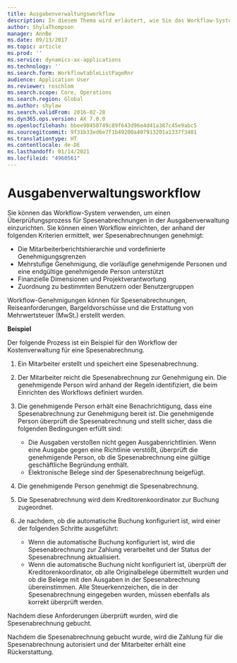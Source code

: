 ```yaml
---
title: Ausgabenverwaltungsworkflow
description: In diesem Thema wird erläutert, wie Sie das Workflow-System in Microsoft Dynamics 365 Finance verwenden können, um einen Überprüfungsprozess für Spesenabrechnungen in der Ausgabenverwaltung einzurichten.
author: ShylaThompson
manager: AnnBe
ms.date: 09/13/2017
ms.topic: article
ms.prod: ''
ms.service: dynamics-ax-applications
ms.technology: ''
ms.search.form: WorkflowtableListPageRnr
audience: Application User
ms.reviewer: roschlom
ms.search.scope: Core, Operations
ms.search.region: Global
ms.author: shylaw
ms.search.validFrom: 2016-02-28
ms.dyn365.ops.version: AX 7.0.0
ms.openlocfilehash: bbee90450749c89f643d96e4d41a387c45e9abc5
ms.sourcegitcommit: 9f31b33ed6e7f1b49200a407913201a1337f3401
ms.translationtype: HT
ms.contentlocale: de-DE
ms.lasthandoff: 01/14/2021
ms.locfileid: "4960561"
---
```

# <a name="expense-management-workflow"></a>Ausgabenverwaltungsworkflow

Sie können das Workflow-System verwenden, um einen Überprüfungsprozess für Spesenabrechnungen in der Ausgabenverwaltung einzurichten. Sie können einen Workflow einrichten, der anhand der folgenden Kriterien ermittelt, wer Spesenabrechnungen genehmigt:

- Die Mitarbeiterberichtshierarchie und vordefinierte Genehmigungsgrenzen
- Mehrstufige Genehmigung, die vorläufige genehmigende Personen und eine endgültige genehmigende Person unterstützt
- Finanzielle Dimensionen und Projektverantwortung
- Zuordnung zu bestimmten Benutzern oder Benutzergruppen

Workflow-Genehmigungen können für Spesenabrechnungen, Reiseanforderungen, Bargeldvorschüsse und die Erstattung von Mehrwertsteuer (MwSt.) erstellt werden.

**Beispiel**

Der folgende Prozess ist ein Beispiel für den Workflow der Kostenverwaltung für eine Spesenabrechnung.

1. Ein Mitarbeiter erstellt und speichert eine Spesenabrechnung.
2. Der Mitarbeiter reicht die Spesenabrechnung zur Genehmigung ein. Die genehmigende Person wird anhand der Regeln identifiziert, die beim Einrichten des Workflows definiert wurden.
3. Die genehmigende Person erhält eine Benachrichtigung, dass eine Spesenabrechnung zur Genehmigung bereit ist. Die genehmigende Person überprüft die Spesenabrechnung und stellt sicher, dass die folgenden Bedingungen erfüllt sind:

    - Die Ausgaben verstoßen nicht gegen Ausgabenrichtlinien. Wenn eine Ausgabe gegen eine Richtlinie verstößt, überprüft die genehmigende Person, ob die Spesenabrechnung eine gültige geschäftliche Begründung enthält.
    - Elektronische Belege sind der Spesenabrechnung beigefügt.

4. Die genehmigende Person genehmigt die Spesenabrechnung.
5. Die Spesenabrechnung wird dem Kreditorenkoordinator zur Buchung zugeordnet.
6. Je nachdem, ob die automatische Buchung konfiguriert ist, wird einer der folgenden Schritte ausgeführt:

    - Wenn die automatische Buchung konfiguriert ist, wird die Spesenabrechnung zur Zahlung verarbeitet und der Status der Spesenabrechnung aktualisiert.
    - Wenn die automatische Buchung nicht konfiguriert ist, überprüft der Kreditorenkoordinator, ob alle Originalbelege übermittelt wurden und ob die Belege mit den Ausgaben in der Spesenabrechnung übereinstimmen. Alle Steuerkennzeichen, die in der Spesenabrechnung eingegeben wurden, müssen ebenfalls als korrekt überprüft werden.

Nachdem diese Anforderungen überprüft wurden, wird die Spesenabrechnung gebucht.

Nachdem die Spesenabrechnung gebucht wurde, wird die Zahlung für die Spesenabrechnung autorisiert und der Mitarbeiter erhält eine Rückerstattung.
